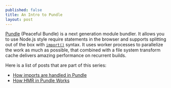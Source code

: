 ```yaml
---
published: false
title: An Intro to Pundle
layout: post
---
```


[Pundle][pundle-gh] (Peaceful Bundle) is a next generation module bundler. It allows you to use Node.js style require statements in the browser and supports splitting out of the box with [`import()`][import-rfc] syntax. It uses worker processes to parallelize the work as much as possible, that combined with a file system transform cache delivers amazing performance on recurrent builds.

Here is a list of posts that are part of this series:

- [How imports are handled in Pundle](/2018/07/09/how-imports-are-handled-in-pundle.html)
- [How HMR in Pundle Works](/2018/07/09/how-hmr-in-pundle-works.html)

[pundle-gh]: https://github.com/steelbrain/pundle
[import-rfc]: https://github.com/tc39/proposal-dynamic-import

